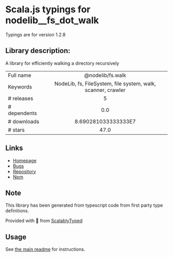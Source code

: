 
# Scala.js typings for nodelib__fs_dot_walk

Typings are for version 1.2.8

## Library description:
A library for efficiently walking a directory recursively

|                    |                 |
| ------------------ | :-------------: |
| Full name          | @nodelib/fs.walk |
| Keywords           | NodeLib, fs, FileSystem, file system, walk, scanner, crawler |
| # releases         | 5 |
| # dependents       | 0.0 |
| # downloads        | 8.690281033333333E7 |
| # stars            | 47.0 |

## Links
- [Homepage](https://github.com/nodelib/nodelib#readme)
- [Bugs](https://github.com/nodelib/nodelib/issues)
- [Repository](https://github.com/nodelib/nodelib)
- [Npm](https://www.npmjs.com/package/%40nodelib%2Ffs.walk)
    


## Note
This library has been generated from typescript code from first party type definitions.

Provided with :purple_heart: from [ScalablyTyped](https://github.com/oyvindberg/ScalablyTyped)

## Usage
See [the main readme](../../readme.md) for instructions.



